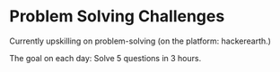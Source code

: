 <h1>Problem Solving Challenges</h1>

Currently upskilling on problem-solving (on the platform: hackerearth.)

The goal on each day: Solve 5 questions in 3 hours.
